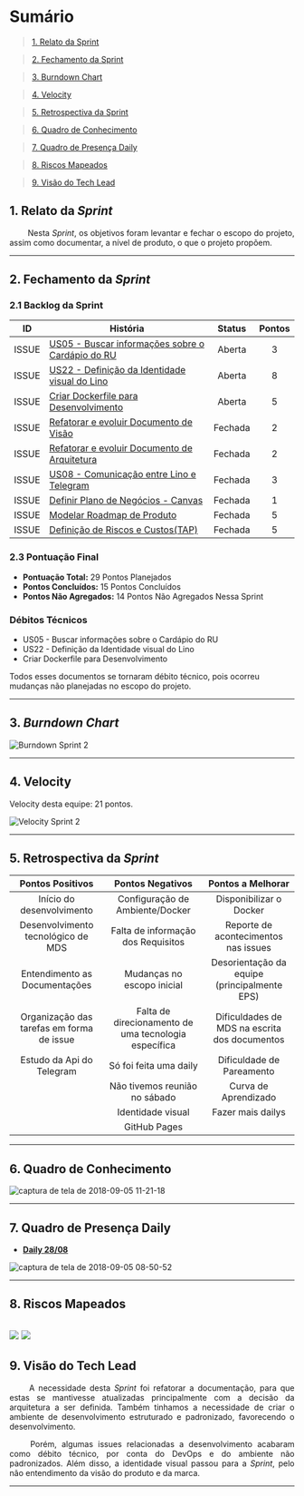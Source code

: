 # Sumário

>[1. Relato da Sprint](#1-relato-da-sprint)

>[2. Fechamento da Sprint](#2-fechamento-da-sprint)

>[3. Burndown Chart](#3-brundown-chart)

>[4. Velocity](#4-velocity)

>[5. Retrospectiva da Sprint](#5-retrospectiva-da-sprint)

>[6. Quadro de Conhecimento](#6-quadro-de-conhecimentos)

>[7. Quadro de Presença Daily](#7-quadro-de-presença-daily)

>[8. Riscos Mapeados](#8-riscos-mapeados)

>[9. Visão do Tech Lead](#9-visão-do-tech-lead)

## 1. Relato da _Sprint_

<p align="justify">&emsp;&emsp; Nesta <i>Sprint</i>, os objetivos foram levantar e fechar o escopo do projeto, assim como documentar,  a nível de produto, o que o projeto propõem.


------------

## 2. Fechamento da _Sprint_

### 2.1 Backlog da Sprint

| ID | História | Status | Pontos |
|:--:| ------- | :----: | :----: |
| ISSUE | [US05 - Buscar informações sobre o Cardápio do RU](https://github.com/fga-eps-mds/2018.2-Lino/issues/49) | Aberta | 3 |
| ISSUE | [US22 - Definição da Identidade visual do Lino](https://github.com/fga-eps-mds/2018.2-Lino/issues/51) | Aberta | 8 |
| ISSUE | [Criar Dockerfile para Desenvolvimento](https://github.com/fga-eps-mds/2018.2-Lino/issues/53) | Aberta | 5 |
| ISSUE | [Refatorar e evoluir Documento de Visão](https://github.com/fga-eps-mds/2018.2-Lino/issues/47) | Fechada | 2 |
| ISSUE | [Refatorar e evoluir Documento de Arquitetura](https://github.com/fga-eps-mds/2018.2-Lino/issues/48) | Fechada | 2 |
| ISSUE | [US08 - Comunicação entre Lino e Telegram](https://github.com/fga-eps-mds/2018.2-Lino/issues/50) | Fechada | 3 |
| ISSUE | [Definir Plano de Negócios - Canvas](https://github.com/fga-eps-mds/2018.2-Lino/issues/29) | Fechada | 1 |
| ISSUE | [Modelar Roadmap de Produto](https://github.com/fga-eps-mds/2018.2-Lino/issues/63) | Fechada | 5 |
| ISSUE | [Definição de Riscos e Custos(TAP)](https://github.com/fga-eps-mds/2018.2-Lino/issues/31) | Fechada | 5 |

### 2.3 Pontuação Final

* __Pontuação Total:__ 29 Pontos Planejados
* __Pontos Concluídos:__ 15 Pontos Concluídos
* __Pontos Não Agregados:__ 14 Pontos Não Agregados Nessa Sprint

### Débitos Técnicos

* US05 - Buscar informações sobre o Cardápio do RU
* US22 - Definição da Identidade visual do Lino
* Criar Dockerfile para Desenvolvimento

Todos esses documentos se tornaram débito técnico, pois ocorreu mudanças não planejadas no escopo do projeto.

------------

## 3. _Burndown Chart_

![Burndown Sprint 2](https://i.imgur.com/VTcgJQl.png)

------------

## 4. Velocity

Velocity desta equipe: 21 pontos.

![Velocity Sprint 2](https://user-images.githubusercontent.com/18364727/45588479-cebb3200-b8eb-11e8-912b-5a20a94d2f88.png)

------------

## 5. Retrospectiva da _Sprint_

 |Pontos Positivos  |Pontos Negativos  | Pontos a Melhorar
|:----------------:|:------------------:|:--------------:|
|Início do desenvolvimento| Configuração de Ambiente/Docker  | Disponibilizar o Docker
| Desenvolvimento tecnológico de MDS  |  Falta de informação dos Requisitos  |  Reporte de acontecimentos nas issues  |
| Entendimento as Documentações  |  Mudanças no escopo inicial |  Desorientação da equipe (principalmente EPS)  |
| Organização das tarefas em forma de issue |  Falta de direcionamento de uma tecnologia específica  |  Dificuldades de MDS na escrita dos documentos  |
| Estudo da Api do Telegram |Só foi feita uma daily| Dificuldade de Pareamento|
||Não tivemos reunião no sábado| Curva de Aprendizado |
||Identidade visual| Fazer mais dailys
||GitHub Pages||


------------

## 6. Quadro de Conhecimento

![captura de tela de 2018-09-05 11-21-18](https://user-images.githubusercontent.com/18364727/45099539-e6313880-b0fd-11e8-9b58-e298d4a09a01.png)


------------

## 7. Quadro de Presença Daily

* [**Daily 28/08**](https://github.com/fga-eps-mds/2018.2-Lino/issues/34#issuecomment-416420789)

![captura de tela de 2018-09-05 08-50-52](https://user-images.githubusercontent.com/18364727/45091524-1b7f5b80-b0e9-11e8-8cf1-b63df9a85175.png)


------------
## 8. Riscos Mapeados
![](https://i.imgur.com/cQTqKJI.png)
![](https://i.imgur.com/gLwC9IY.png)
------------
## 9. Visão do Tech Lead

<p align="justify">&emsp;&emsp; A necessidade desta <i>Sprint</i> foi refatorar a documentação, para que estas se mantivesse atualizadas principalmente com a decisão da arquitetura a ser definida. Também tinhamos a necessidade de criar o ambiente de desenvolvimento estruturado e padronizado, favorecendo o desenvolvimento.</p>
<p align="justify">&emsp;&emsp; Porém, algumas issues relacionadas a desenvolvimento acabaram como débito técnico, por conta do DevOps e do ambiente não padronizados. Além disso, a identidade visual passou para a <i>Sprint</i>, pelo não entendimento da visão do produto e da marca. </p>

------------

